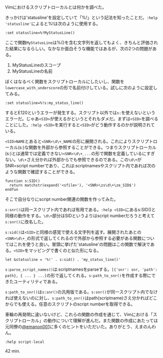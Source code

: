 Vimにおけるスクリプトローカルとは何かを調べた。

きっかけは'statusline'を設定していて「%!」という記法を知ったことだ。`:help 'statusline'`によると%!は次のように使用する。

    :set statusline=%!MyStatusLine()

ここで関数`MyStatusLine`は%{}を含む文字列を返してもよく、きちんと評価された結果になるらしい。なかなか面白そうな機能ではあるが、次の2つの問題がある。

1. MyStatusLineのスコープ
2. MyStatusLineの名前

ぼくはなるべく関数をスクリプトローカルにしたいし、関数を`lowercase_with_underscore`の形で名前付けしている。試しに次のように設定してみる。

    :set statusline=%!s:my_status_line()

するとE120というエラーが発生する。スクリプト以外では`s:`を使えないというエラーだ。じゃあ`<SID>`が使えるかというとそれもダメだ。まずは`<SID>`を調べることにした。`:help <SID>`を実行すると`<SID>`がどう動作するのかが説明されている。

`<SID>NAME`とあると`<SNR>\d\+_NAME`の形に展開される。これによりスクリプトローカル(s:)な関数を外部から参照することができる。つまりスクリプトローカル(s:)とは通常では定義できない`<SNR>\d\+_...`の形で関数を定義しているにすぎない。`\d\+`さえ分かれば外部からでも参照できるのである。この`\d\+`がSNR=script numberであり、これは:scriptnamesやスクリプト内であれば次のような関数で確認することができる。

    function s:SID()
      return matchstr(expand('<sfile>'), '<SNR>\zs\d\+\ze_SID$')
    endfun

そこで自分なりにscript number関連の関数を作ってみた。

<script src="https://gist.github.com/1923109.js?file=sid.vim">
</script>

`s:snr()`は同一スクリプト内であれば有用である。`:help <SID>`にあるs:SID()と同様の動作をする。`\d\+`部分はSIDというよりはscript numberだろうと考えて`s:snr()`に改名した。

`s:sid()`は`<SID>`と同様の感覚で使える文字列を返す。展開されたあとの`<SNR>\d\+_`の形式で返してくれるので外部から参照する必要がある関数についてはこれを使うと良い。冒頭に挙げた'statusline'の問題はこの関数で解決である。`<SID>`をマッピングで書くのと似た形になる。

    let &statusline = '%!' . s:sid() . 'my_status_line()'

`s:parse_script_names()`は:scriptnamesをparseする。`[{'snr': snr, 'path': path}, { ... } ...]`の形で返してくれる。`s:path_to_snr()`を作成する際にできたユーティリティである。

`s:path_to_snr()`は`s:snr()`の汎用版である。`s:snr()`が同一スクリプト内でなければ使えないのに対し、`s:path_to_snr()`はpath(scriptname)さえ分かればどこからでも使える。任意のスクリプトのscript numberを取得できる。

車輪の再発明に違いないけど、これらの関数の作成を通じて、Vimにおける「スクリプトローカル」の動作について理解が進んだ。また関数の作成にあたっては元同僚の[@emanon001](https://twitter.com/#!/emanon001)に多くのヒントをいただいた。ありがとう、えまのんわん。

    :help script-local

42 min.
